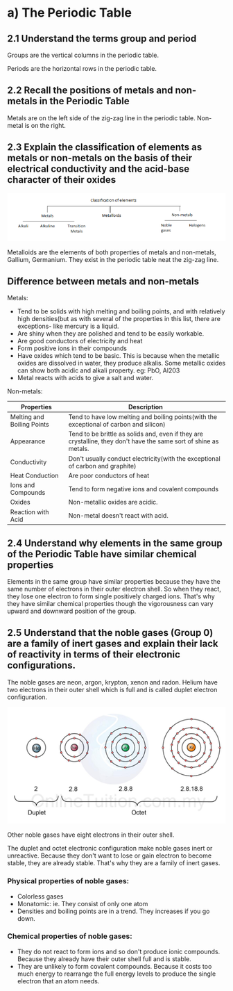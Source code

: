 # a) The Periodic Table

## 2.1 Understand the terms group and period

Groups are the vertical columns in the periodic table.

Periods are the horizontal rows in the periodic table.

## 2.2 Recall the positions of metals and non-metals in the Periodic Table

Metals are on the left side of the zig-zag line in the periodic table. Non-metal is on the right.

## 2.3 Explain the classification of elements as metals or non-metals on the basis of their electrical conductivity and the acid-base character of their oxides

![Image](../images/image36.png)

Metalloids are the elements of both properties of metals and non-metals, Gallium, Germanium. They exist in the periodic table neat the zig-zag line.

## Difference between metals and non-metals

Metals:

- Tend to be solids with high melting and boiling points, and with relatively high densities(but as with several of the properties in this list, there are exceptions- like mercury is a liquid.
- Are shiny when they are polished and tend to be easily workable.
- Are good conductors of electricity and heat
- Form positive ions in their compounds
- Have oxides which tend to be basic. This is because when the metallic oxides are dissolved in water, they produce alkalis. Some metallic oxides can show both acidic and alkali property. eg: PbO, Al203
- Metal reacts with acids to give a salt and water.

Non-metals:

| Properties                 | Description                                                                                                       |
| -------------------------- | ----------------------------------------------------------------------------------------------------------------- |
| Melting and Boiling Points | Tend to have low melting and boiling points(with the exceptional of carbon and silicon)                           |
| Appearance                 | Tend to be brittle as solids and, even if they are crystalline, they don't have the same sort of shine as metals. |
| Conductivity               | Don't usually conduct electricity(with the exceptional of carbon and graphite)                                    |
| Heat Conduction            | Are poor conductors of heat                                                                                       |
| Ions and Compounds         | Tend to form negative ions and covalent compounds                                                                 |
| Oxides                     | Non-metallic oxides are acidic.                                                                                   |
| Reaction with Acid         | Non-metal doesn't react with acid.                                                                                |

## 2.4 Understand why elements in the same group of the Periodic Table have similar chemical properties

Elements in the same group have similar properties because they have the same number of electrons in their outer electron shell. So when they react, they lose one electron to form single positively charged ions. That's why they have similar chemical properties though the vigorousness can vary upward and downward position of the group.

## 2.5 Understand that the noble gases (Group 0) are a family of inert gases and explain their lack of reactivity in terms of their electronic configurations.

The noble gases are neon, argon, krypton, xenon and radon. Helium have two electrons in their outer shell which is full and is called duplet electron configuration.

![Image](../images/image37.png)

Other noble gases have eight electrons in their outer shell.

The duplet and octet electronic configuration make noble gases inert or unreactive. Because they don't want to lose or gain electron to become stable, they are already stable. That's why they are a family of inert gases.

### Physical properties of noble gases:

- Colorless gases
- Monatomic: ie. They consist of only one atom
- Densities and boiling points are in a trend. They increases if you go down.

### Chemical properties of noble gases:

- They do not react to form ions and so don't produce ionic compounds. Because they already have their outer shell full and is stable.
- They are unlikely to form covalent compounds. Because it costs too much energy to rearrange the full energy levels to produce the single electron that an atom needs.
